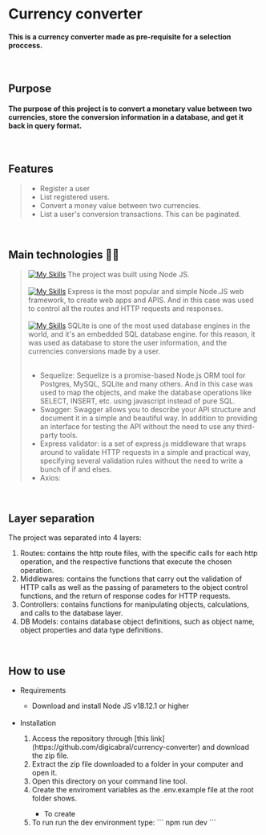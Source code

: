 # Currency converter
#### This is a currency converter made as pre-requisite for a selection proccess. 
<br />

## Purpose
#### The purpose of this project is to convert a monetary value between two currencies, store the conversion information in a database, and get it back in query format.

<br />

## Features
> - Register a user
> - List registered users.
> - Convert a money value between two currencies.
> - List a user's conversion transactions. This can be paginated.

<br />

## Main technologies :technologist:
> [![My Skills](https://skillicons.dev/icons?i=nodejs)](https://skillicons.dev) The project was built using Node JS. <br/><br/>
> [![My Skills](https://skillicons.dev/icons?i=express)](https://skillicons.dev) Express is the most popular and simple Node.JS web framework, to create web apps and APIS. And in this case was used to control all the routes and HTTP requests and responses. <br/><br/>
> [![My Skills](https://skillicons.dev/icons?i=sqlite)](https://skillicons.dev) SQLite is one of the most used database engines in the world, and it's an embedded SQL database engine.  for this reason, it was used as database to store the user information, and the currencies conversions made by a user. </br></br>
> - Sequelize: Sequelize is a promise-based Node.js ORM tool for Postgres, MySQL, SQLite and many others. And in this case was used to map the objects, and make the database operations like SELECT, INSERT, etc. using javascript instead of pure SQL.
> - Swagger: Swagger allows you to describe your API structure and document it in a simple and beautiful way. In addition to providing an interface for testing the API without the need to use any third-party tools.
> - Express validator: is a set of express.js middleware that wraps around to validate HTTP requests in a simple and practical way, specifying several validation rules without the need to write a bunch of if and elses.
> - Axios: 

<br />

## Layer separation
The project was separated into 4 layers:
<ol>
    <li>Routes: contains the http route files, with the specific calls for each http operation, and the respective functions that execute the chosen operation.</li>
    <li>Middlewares: contains the functions that carry out the validation of HTTP calls as well as the passing of parameters to the object control functions, and the return of response codes for HTTP requests.</li>
    <li>Controllers: contains functions for manipulating objects, calculations, and calls to the database layer.</li>
    <li>DB Models: contains database object definitions, such as object name, object properties and data type definitions.</li>
</ol>
<br />

## How to use
<ul>
    <li>Requirements</li>
    <ul><li>Download and install Node JS v18.12.1 or higher</li></ul>
    </br>
    <li>Installation</li>
        <ol>
            <li>Access the repository through [this link](https://github.com/digicabral/currency-converter) and download the zip file.</li>
            <li>Extract the zip file downloaded to a folder in your computer and open it. </li>
            <li>Open this directory on your command line tool.</li>
            <li>Create the enviroment variables as the .env.example file at the root folder shows. </li>
                <ul>
                    <li>To create </li>
                </ul>
            <li>To run run the dev environment type:
                ```
                npm run dev
                ```
            </li>
        </ol>
</ul>
